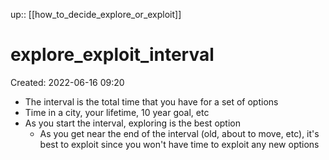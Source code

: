 up:: [[how_to_decide_explore_or_exploit]]

# explore_exploit_interval
Created: 2022-06-16 09:20

- The interval is the total time that you have for a set of options
- Time in a city, your lifetime, 10 year goal, etc
- As you start the interval, exploring is the best option
	- As you get near the end of the interval (old, about to move, etc), it's best to exploit since you won't have time to exploit any new options
